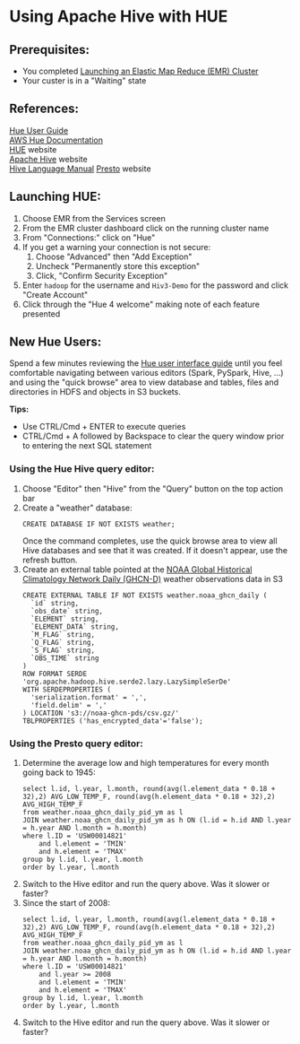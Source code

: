 # Using Apache Hive with HUE

## Prerequisites:

* You completed [Launching an Elastic Map Reduce (EMR) Cluster](./Demo-EMR-Launch.md)
* Your custer is in a "Waiting" state


## References:

[Hue User Guide](http://cloudera.github.io/hue/latest/user-guide/user-guide.html) \
[AWS Hue Documentation](https://docs.aws.amazon.com/emr/latest/ReleaseGuide/emr-hue.html) \
[HUE](http://gethue.com/) website \
[Apache Hive](http://hive.apache.org/) website \
[Hive Language Manual](https://cwiki.apache.org/confluence/display/Hive/LanguageManual)
[Presto](https://prestodb.io/) website


## Launching HUE:

1. Choose EMR from the Services screen
1. From the EMR cluster dashboard click on the running cluster name
1. From "Connections:" click on "Hue"
1. If you get a warning your connection is not secure:
    1. Choose "Advanced" then "Add Exception"
    1. Uncheck "Permanently store this exception"
    1. Click, "Confirm Security Exception"
1. Enter `hadoop` for the username and `Hiv3-Demo` for the password and click "Create Account"
1. Click through the "Hue 4 welcome" making note of each feature presented

## New Hue Users:

Spend a few minutes reviewing the [Hue user interface guide](http://cloudera.github.io/hue/latest/user-guide/user-guide.html)
until you feel comfortable navigating between various editors (Spark, PySpark, Hive, ...) and 
using the "quick browse" area to view database and tables, files and directories in HDFS and objects in 
S3 buckets. 

**Tips:** 
* Use CTRL/Cmd + ENTER to execute queries
* CTRL/Cmd + A followed by Backspace to clear the query window prior to entering the next SQL statement 

### Using the Hue Hive query editor:

1. Choose "Editor" then "Hive" from the "Query" button on the top action bar
1. Create a "weather" database:
    ```
    CREATE DATABASE IF NOT EXISTS weather;
    ```    
    Once the command completes, use the quick browse area to view all Hive databases and see that it was created. If 
    it doesn't appear, use the refresh button.
1. Create an external table pointed at the [NOAA Global Historical Climatology Network Daily (GHCN-D)](https://registry.opendata.aws/noaa-ghcn/)
    weather observations data in S3
    ```
    CREATE EXTERNAL TABLE IF NOT EXISTS weather.noaa_ghcn_daily (
      `id` string,
      `obs_date` string,
      `ELEMENT` string,
      `ELEMENT_DATA` string,
      `M_FLAG` string,
      `Q_FLAG` string,
      `S_FLAG` string,
      `OBS_TIME` string
    )
    ROW FORMAT SERDE 'org.apache.hadoop.hive.serde2.lazy.LazySimpleSerDe'
    WITH SERDEPROPERTIES (
      'serialization.format' = ',',
      'field.delim' = ','
    ) LOCATION 's3://noaa-ghcn-pds/csv.gz/'
    TBLPROPERTIES ('has_encrypted_data'='false');
    ```    

### Using the Presto query editor:

1. Determine the average low and high temperatures for every month going back to 1945:
    ```
    select l.id, l.year, l.month, round(avg(l.element_data * 0.18 + 32),2) AVG_LOW_TEMP_F, round(avg(h.element_data * 0.18 + 32),2) AVG_HIGH_TEMP_F 
    from weather.noaa_ghcn_daily_pid_ym as l
    JOIN weather.noaa_ghcn_daily_pid_ym as h ON (l.id = h.id AND l.year = h.year AND l.month = h.month)
    where l.ID = 'USW00014821'
        and l.element = 'TMIN'
        and h.element = 'TMAX'
    group by l.id, l.year, l.month
    order by l.year, l.month
    ``` 
1. Switch to the Hive editor and run the query above. Was it slower or faster?
1. Since the start of 2008:
    ```
    select l.id, l.year, l.month, round(avg(l.element_data * 0.18 + 32),2) AVG_LOW_TEMP_F, round(avg(h.element_data * 0.18 + 32),2) AVG_HIGH_TEMP_F 
    from weather.noaa_ghcn_daily_pid_ym as l
    JOIN weather.noaa_ghcn_daily_pid_ym as h ON (l.id = h.id AND l.year = h.year AND l.month = h.month)
    where l.ID = 'USW00014821'
        and l.year >= 2008
        and l.element = 'TMIN'
        and h.element = 'TMAX'
    group by l.id, l.year, l.month
    order by l.year, l.month
    ```
1. Switch to the Hive editor and run the query above. Was it slower or faster?
    